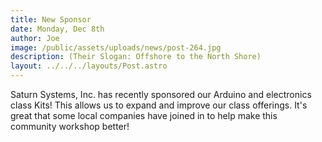```yaml
---
title: New Sponsor
date: Monday, Dec 8th
author: Joe
image: /public/assets/uploads/news/post-264.jpg
description: (Their Slogan: Offshore to the North Shore)
layout: ../../../layouts/Post.astro
---
```


Saturn Systems, Inc.  has recently sponsored our Arduino and electronics class Kits!  This allows us to expand and improve our class offerings.  It's great that some local companies have joined in to help make this community workshop better!
